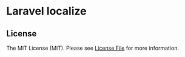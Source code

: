 # Laravel localize

## License

The MIT License (MIT). Please see [License File](LICENSE.md) for more information.
